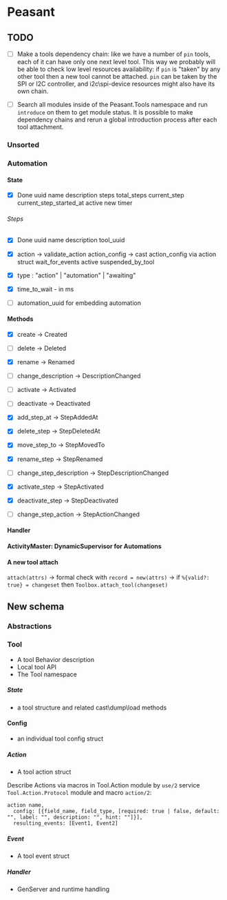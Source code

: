 # Peasant

## TODO

- [ ] Make a tools dependency chain: like we have a number of `pin` tools, each of it can have only one next level tool. This way we probably will be able to check low level resources availability: if `pin` is "taken" by any other tool then a new tool cannot be attached. `pin` can be taken by the SPI or I2C controller, and i2c\spi-device resources might also have its own chain.
- [ ] Search all modules inside of the Peasant.Tools namespace and run `introduce` on them to get module status. It is possible to make dependency chains and rerun a global introduction process after each tool attachment.



### Unsorted

### Automation

#### State
- [X] Done
uuid
name
description
steps
total_steps
current_step
current_step_started_at
active
new
timer

###### Steps
- [X] Done
uuid
name
description
tool_uuid
- [X] action -> validate_action
action_config -> cast action_config via action struct
wait_for_events
active
suspended_by_tool
- [X] type : "action" | "automation" | "awaiting"
- [X] time_to_wait - in ms
- [ ] automation_uuid for embedding automation


#### Methods
- [X] create -> Created
- [ ] delete -> Deleted
- [X] rename -> Renamed
- [ ] change_description -> DescriptionChanged
- [ ] activate -> Activated
- [ ] deactivate -> Deactivated

- [X] add_step_at -> StepAddedAt
- [X] delete_step -> StepDeletedAt
- [X] move_step_to -> StepMovedTo
- [X] rename_step -> StepRenamed
- [ ] change_step_description -> StepDescriptionChanged
- [X] activate_step -> StepActivated
- [X] deactivate_step -> StepDeactivated
- [ ] change_step_action -> StepActionChanged

#### Handler

#### ActivityMaster: DynamicSupervisor for Automations

#### A new tool attach
`attach(attrs)` ->
formal check with `record = new(attrs)` ->
if `%{valid?: true} = changeset` then `Toolbox.attach_tool(changeset)`


## New schema

### Abstractions

### Tool
- A tool Behavior description
- Local tool API
- The Tool namespace

##### State
- a tool structure and related cast\dump\load methods

#### Config
- an individual tool config struct

##### Action
- A tool action struct

Describe Actions via macros in Tool.Action module by `use/2` service `Tool.Action.Protocol` module and macro `action/2`:
```
action name, 
  config: [{field_name, field_type, [required: true | false, default: "", label: "", description: "", hint: ""]}],
  resulting_events: [Event1, Event2]
```

##### Event
- A tool event struct

##### Handler
- GenServer and runtime handling